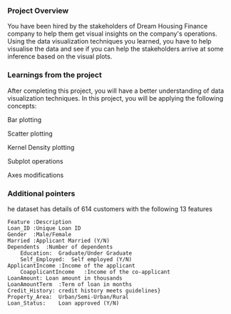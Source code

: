 ### Project Overview

 You have been hired by the stakeholders of Dream Housing Finance company to help them get visual insights on the company's operations. Using the data visualization techniques you learned, you have to help visualise the data and see if you can help the stakeholders arrive at some inference based on the visual plots.




### Learnings from the project

 After completing this project, you will have a better understanding of data visualization techniques. In this project, you will be applying the following concepts:

Bar plotting

Scatter plotting

Kernel Density plotting

Subplot operations

Axes modifications


### Additional pointers

 he dataset has details of 614 customers with the following 13 features

    Feature	:Description
    Loan_ID	:Unique Loan ID
    Gender	:Male/Female
    Married	:Applicant Married (Y/N)
    Dependents	:Number of dependents
        Education:	Graduate/Under Graduate
        Self_Employed:	Self employed (Y/N)
    ApplicantIncome	:Income of the applicant
        CoapplicantIncome	:Income of the co-applicant
    LoanAmount:	Loan amount in thousands
    LoanAmountTerm	:Term of loan in months
    Credit_History:	credit history meets guidelines}
    Property_Area:	Urban/Semi-Urban/Rural
    Loan_Status:	Loan approved (Y/N)



